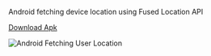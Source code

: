 Android fetching device location using Fused Location API

[Download Apk](http://download.androidhive.info/apk/android-location.apk)

![Android Fetching User Location](https://www.androidhive.info/wp-content/uploads/2018/05/android-location-update-using-google-fused-api.png)
